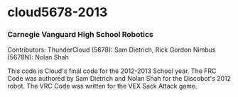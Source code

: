 cloud5678-2013
==============
### Carnegie Vanguard High School Robotics

Contributors:
ThunderCloud (5678): Sam Dietrich, Rick Gordon
Nimbus (5678N): Nolan Shah

This code is Cloud's final code for the 2012-2013 School year. The FRC Code was authored by Sam Dietrich and Nolan Shah for the Discobot's 2012 robot. The VRC Code was written for the VEX Sack Attack game.